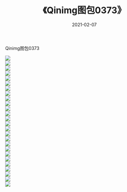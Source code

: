 ﻿---
layout: post
title:  《Qinimg图包0373》
date:   2021-02-07
img: http://imgx.orgx.ga/Qinimg图包/Qinimg图包0373/000.jpg
categories: [美女, 清纯, 唯美]
---

Qinimg图包0373

 ![](http://imgx.orgx.ga/Qinimg图包/Qinimg图包0373/001.jpg) <br>![](http://imgx.orgx.ga/Qinimg图包/Qinimg图包0373/002.jpg) <br>![](http://imgx.orgx.ga/Qinimg图包/Qinimg图包0373/003.jpg) <br>![](http://imgx.orgx.ga/Qinimg图包/Qinimg图包0373/004.jpg) <br>![](http://imgx.orgx.ga/Qinimg图包/Qinimg图包0373/005.jpg) <br>![](http://imgx.orgx.ga/Qinimg图包/Qinimg图包0373/006.jpg) <br>![](http://imgx.orgx.ga/Qinimg图包/Qinimg图包0373/007.jpg) <br>![](http://imgx.orgx.ga/Qinimg图包/Qinimg图包0373/008.jpg) <br>![](http://imgx.orgx.ga/Qinimg图包/Qinimg图包0373/009.jpg) <br>![](http://imgx.orgx.ga/Qinimg图包/Qinimg图包0373/010.jpg) <br>![](http://imgx.orgx.ga/Qinimg图包/Qinimg图包0373/011.jpg) <br>![](http://imgx.orgx.ga/Qinimg图包/Qinimg图包0373/012.jpg) <br>![](http://imgx.orgx.ga/Qinimg图包/Qinimg图包0373/013.jpg) <br>![](http://imgx.orgx.ga/Qinimg图包/Qinimg图包0373/014.jpg) <br>![](http://imgx.orgx.ga/Qinimg图包/Qinimg图包0373/015.jpg) <br>![](http://imgx.orgx.ga/Qinimg图包/Qinimg图包0373/016.jpg) <br>![](http://imgx.orgx.ga/Qinimg图包/Qinimg图包0373/017.jpg) <br>![](http://imgx.orgx.ga/Qinimg图包/Qinimg图包0373/018.jpg) <br>![](http://imgx.orgx.ga/Qinimg图包/Qinimg图包0373/019.jpg) <br>![](http://imgx.orgx.ga/Qinimg图包/Qinimg图包0373/020.jpg) <br>![](http://imgx.orgx.ga/Qinimg图包/Qinimg图包0373/021.jpg) <br>![](http://imgx.orgx.ga/Qinimg图包/Qinimg图包0373/022.jpg) <br>![](http://imgx.orgx.ga/Qinimg图包/Qinimg图包0373/023.jpg) <br>![](http://imgx.orgx.ga/Qinimg图包/Qinimg图包0373/024.jpg) <br>![](http://imgx.orgx.ga/Qinimg图包/Qinimg图包0373/025.jpg) <br>![](http://imgx.orgx.ga/Qinimg图包/Qinimg图包0373/026.jpg) <br>